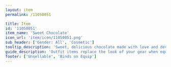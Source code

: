```yaml
---
layout: item
permalink: /11050051

title: Item
id: '11050051'
item_name: 'Sweet Chocolate'
icon_url: 'item/icon/11050051.png'
sub_header: ['Gender: All', 'Cosmetic']
tooltip_description: 'Sweet, delicious chocolate made with love and devotion.'
guide_description: 'Outfit items replace the look of your gear when equipped.'
footer: ['Unsellable', 'Binds on Equip']
---
```

